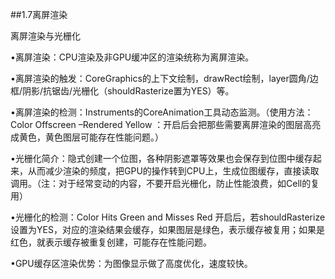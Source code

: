 ##1.7离屏渲染

离屏渲染与光栅化

•离屏渲染：CPU渲染及非GPU缓冲区的渲染统称为离屏渲染。

•离屏渲染的触发：CoreGraphics的上下文绘制，drawRect绘制，layer圆角/边框/阴影/抗锯齿/光栅化（shouldRasterize置为YES）等。

•离屏渲染的检测：Instruments的CoreAnimation工具动态监测。（使用方法：Color Offscreen –Rendered Yellow ：开启后会把那些需要离屏渲染的图层高亮成黄色，黄色图层可能存在性能问题。）

•光栅化简介：隐式创建一个位图，各种阴影遮罩等效果也会保存到位图中缓存起来，从而减少渲染的频度，把GPU的操作转到CPU上，生成位图缓存，直接读取调用。（注：对于经常变动的内容，不要开启光栅化，防止性能浪费，如Cell的复用）

•光栅化的检测：Color Hits Green and Misses Red 开启后，若shouldRasterize设置为YES，对应的渲染结果会缓存，如果图层是绿色，表示缓存被复用；如果是红色，就表示缓存被重复创建，可能存在性能问题。

•GPU缓存区渲染优势：为图像显示做了高度优化，速度较快。
